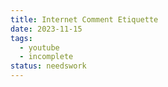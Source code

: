 ```yaml
---
title: Internet Comment Etiquette
date: 2023-11-15
tags:
  - youtube
  - incomplete
status: needswork
---
```


